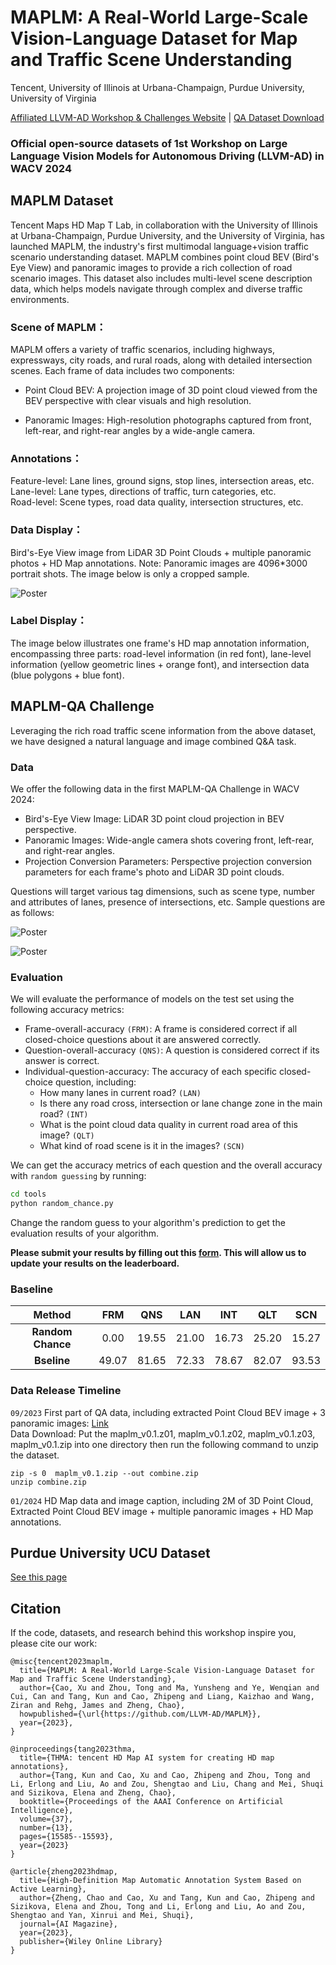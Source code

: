 # MAPLM: A Real-World Large-Scale Vision-Language Dataset for Map and Traffic Scene Understanding         

Tencent, University of Illinois at Urbana-Champaign, Purdue University, University of Virginia    

[Affiliated LLVM-AD Workshop & Challenges Website](https://llvm-ad.github.io/) | [QA Dataset Download](https://drive.google.com/drive/folders/1cqFjBH8MLeP6nKFM0l7oV-Srfke-Mx1R?usp=sharing)

### Official open-source datasets of 1st Workshop on Large Language Vision Models for Autonomous Driving (LLVM-AD) in WACV 2024      

## MAPLM Dataset    

Tencent Maps HD Map T Lab, in collaboration with the University of Illinois at Urbana-Champaign, Purdue University, and the University of Virginia, has launched MAPLM, the industry's first multimodal language+vision traffic scenario understanding dataset. MAPLM combines point cloud BEV (Bird's Eye View) and panoramic images to provide a rich collection of road scenario images. This dataset also includes multi-level scene description data, which helps models navigate through complex and diverse traffic environments.      

### Scene of MAPLM：

MAPLM offers a variety of traffic scenarios, including highways, expressways, city roads, and rural roads, along with detailed intersection scenes. Each frame of data includes two components:        
 - Point Cloud BEV: A projection image of 3D point cloud viewed from the BEV perspective with clear visuals and high resolution.     

 - Panoramic Images: High-resolution photographs captured from front, left-rear, and right-rear angles by a wide-angle camera.      

### Annotations：    

Feature-level: Lane lines, ground signs, stop lines, intersection areas, etc.          
Lane-level: Lane types, directions of traffic, turn categories, etc.        
Road-level: Scene types, road data quality, intersection structures, etc.     

### Data Display：    

Bird's-Eye View image from LiDAR 3D Point Clouds + multiple panoramic photos + HD Map annotations. Note: Panoramic images are 4096*3000 portrait shots. The image below is only a cropped sample.        

![Poster](./figures/example1.png)     

### Label Display：    

The image below illustrates one frame's HD map annotation information, encompassing three parts: road-level information (in red font), lane-level information (yellow geometric lines + orange font), and intersection data (blue polygons + blue font).       

<!-- ![Poster](./figures/example2.png) -->

## MAPLM-QA Challenge     

Leveraging the rich road traffic scene information from the above dataset, we have designed a natural language and image combined Q&A task.     

### Data      

We offer the following data in the first MAPLM-QA Challenge in WACV 2024:       
 - Bird's-Eye View Image: LiDAR 3D point cloud projection in BEV perspective.      
 - Panoramic Images: Wide-angle camera shots covering front, left-rear, and right-rear angles.      
 - Projection Conversion Parameters: Perspective projection conversion parameters for each frame's photo and LiDAR 3D point clouds.       

Questions will target various tag dimensions, such as scene type, number and attributes of lanes, presence of intersections, etc. Sample questions are as follows:      

![Poster](./figures/qa1.png)     

![Poster](./figures/qa2.png)     

### Evaluation       

We will evaluate the performance of models on the test set using the following accuracy metrics:      

- Frame-overall-accuracy `(FRM)`: A frame is considered correct if all closed-choice questions about it are answered correctly.     
- Question-overall-accuracy `(QNS)`: A question is considered correct if its answer is correct.     
- Individual-question-accuracy: The accuracy of each specific closed-choice question, including:    
    - How many lanes in current road? `(LAN)`    
    - Is there any road cross, intersection or lane change zone in the main road? `(INT)`     
    - What is the point cloud data quality in current road area of this image? `(QLT)`     
    - What kind of road scene is it in the images? `(SCN)`     

We can get the accuracy metrics of each question and the overall accuracy with `random guessing` by running:      

```bash     
cd tools
python random_chance.py
```    

Change the random guess to your algorithm's prediction to get the evaluation results of your algorithm.     

**Please submit your results by filling out this [form](https://forms.office.com/r/mapGsGWQNf). This will allow us to update your results on the leaderboard.**      

### Baseline     

|      Method       | FRM  |  QNS  |  LAN  |  INT  |  QLT  |  SCN  |     
|:-----------------:|:----:|:-----:|:-----:|:-----:|:-----:|:-----:|     
| **Random Chance** | 0.00 | 19.55 | 21.00 | 16.73 | 25.20 | 15.27 |     
| **Bseline** | 49.07 | 81.65 | 72.33 | 78.67 | 82.07 | 93.53 |     


### Data Release Timeline      

`09/2023` First part of QA data, including extracted Point Cloud BEV image + 3 panoramic images: [Link](https://drive.google.com/drive/folders/1cqFjBH8MLeP6nKFM0l7oV-Srfke-Mx1R?usp=sharing)     
Data Download: Put the maplm_v0.1.z01, maplm_v0.1.z02, maplm_v0.1.z03, maplm_v0.1.zip into one directory then run the following command to unzip the dataset.       
```
zip -s 0  maplm_v0.1.zip --out combine.zip
unzip combine.zip    
```

`01/2024` HD Map data and image caption, including 2M of 3D Point Cloud, Extracted Point Cloud BEV image + multiple panoramic images + HD Map annotations.      
  

## Purdue University UCU Dataset    

[See this page](https://github.com/LLVM-AD/ucu-dataset)

## Citation    

If the code, datasets, and research behind this workshop inspire you, please cite our work:    

```
@misc{tencent2023maplm,
  title={MAPLM: A Real-World Large-Scale Vision-Language Dataset for Map and Traffic Scene Understanding},
  author={Cao, Xu and Zhou, Tong and Ma, Yunsheng and Ye, Wenqian and Cui, Can and Tang, Kun and Cao, Zhipeng and Liang, Kaizhao and Wang, Ziran and Rehg, James and Zheng, Chao},
  howpublished={\url{https://github.com/LLVM-AD/MAPLM}},
  year={2023},
}
```

```
@inproceedings{tang2023thma,
  title={THMA: tencent HD Map AI system for creating HD map annotations},
  author={Tang, Kun and Cao, Xu and Cao, Zhipeng and Zhou, Tong and Li, Erlong and Liu, Ao and Zou, Shengtao and Liu, Chang and Mei, Shuqi and Sizikova, Elena and Zheng, Chao},
  booktitle={Proceedings of the AAAI Conference on Artificial Intelligence},
  volume={37},
  number={13},
  pages={15585--15593},
  year={2023}
}
```

```
@article{zheng2023hdmap,
  title={High-Definition Map Automatic Annotation System Based on Active Learning},
  author={Zheng, Chao and Cao, Xu and Tang, Kun and Cao, Zhipeng and Sizikova, Elena and Zhou, Tong and Li, Erlong and Liu, Ao and Zou, Shengtao and Yan, Xinrui and Mei, Shuqi},
  journal={AI Magazine},
  year={2023},
  publisher={Wiley Online Library}
}
```






